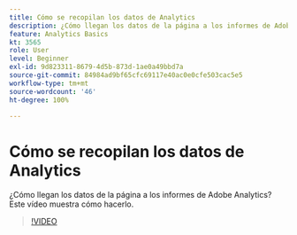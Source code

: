 ```yaml
---
title: Cómo se recopilan los datos de Analytics
description: ¿Cómo llegan los datos de la página a los informes de Adobe Analytics? Este vídeo muestra cómo hacerlo.
feature: Analytics Basics
kt: 3565
role: User
level: Beginner
exl-id: 9d823311-8679-4d5b-873d-1ae0a49bbd7a
source-git-commit: 84984ad9bf65cfc69117e40ac0e0cfe503cac5e5
workflow-type: tm+mt
source-wordcount: '46'
ht-degree: 100%

---
```


# Cómo se recopilan los datos de Analytics

¿Cómo llegan los datos de la página a los informes de Adobe Analytics? Este vídeo muestra cómo hacerlo.

>[!VIDEO](https://video.tv.adobe.com/v/31365/?quality=12&learn=on&captions=spa)
